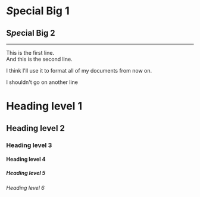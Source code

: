 
*S*pecial Big **1**
===
S***pe***cial Big 2
----

***

This is the first line.  
And this is the second line. 

I think I'll use it to format all of my documents from now on. 

I shouldn't go 
on another 
line

 # Heading level 1

## Heading level 2

### Heading level 3

#### Heading level 4

##### Heading level 5

###### Heading level 6

